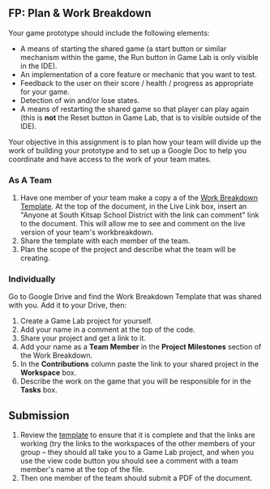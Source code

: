 
[//]: # (<p><iframe src="https://douglasurner.github.io/GDP1/units/4/U4L03-work-breakdown/" width="100%" height="666px"></iframe></p>)

## FP: Plan & Work Breakdown

Your game prototype should include the following elements:

* A means of starting the shared game (a start button or similar mechanism within the game, the Run button in Game Lab is only visible in the IDE).
* An implementation of a core feature or mechanic that you want to test.
* Feedback to the user on their score / health / progress as appropriate for your game.
* Detection of win and/or lose states.
* A means of restarting the shared game so that player can play again (this is **not** the Reset button in Game Lab, that is to visible outside of the IDE).

Your objective in this assignment is to plan how your team will divide up the work of building your prototype and to set up a Google Doc to help you coordinate and have access to the work of your team mates.

### As A Team

1. Have one member of your team make a copy a of the [Work Breakdown Template](https://docs.google.com/document/d/1iVBv_bE_cPIBlDf-J-iPFY7ZjVvKLgJgf_ss3V6Jaoo/edit?usp=sharing). At the top of the document, in the Live Link box, insert an "Anyone at South Kitsap School District with the link can comment" link to the document. This will allow me to see and comment on the live version of your team's workbreakdown.
1. Share the template with each member of the team.
1. Plan the scope of the project and describe what the team will be creating.

### Individually

Go to Google Drive and find the Work Breakdown Template that was shared with you. Add it to your Drive, then:
1. Create a Game Lab project for yourself.
1. Add your name in a comment at the top of the code.
1. Share your project and get a link to it.
1. Add your name as a **Team Member** in the **Project Milestones** section of the Work Breakdown.
1. In the **Contributions** column paste the link to your shared project in the **Workspace** box.
1. Describe the work on the game that you will be responsible for in the **Tasks** box.

## Submission

1. Review the [template](https://docs.google.com/document/d/1iVBv_bE_cPIBlDf-J-iPFY7ZjVvKLgJgf_ss3V6Jaoo/edit?usp=sharing) to ensure that it is complete and that the links are working (try the links to the workspaces of the other members of your group – they should all take you to a Game Lab project, and when you use the view code button you should see a comment with a team member's name at the top of the file.
1. Then one member of the team should submit a PDF of the document.
